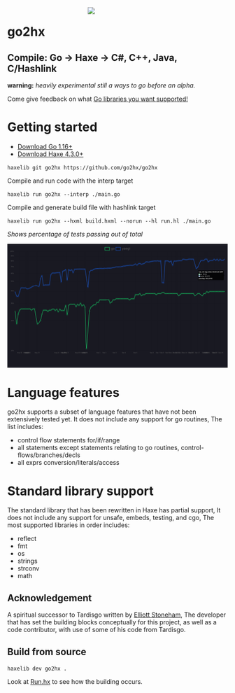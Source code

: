 <img src="logo.svg" width="320" align="right"/>

go2hx
==========
## Compile: Go -> Haxe -> C#, C++, Java, C/Hashlink

**warning:** *heavily experimental still a ways to go before an alpha.*

Come give feedback on what [Go libraries you want  supported!](https://github.com/go2hx/go2hx/issues/67)


# Getting started
* [Download Go 1.16+](https://golang.org/dl/)
* [Download Haxe 4.3.0+](https://haxe.org/download/)

```
haxelib git go2hx https://github.com/go2hx/go2hx
```

Compile and run code with the interp target
```
haxelib run go2hx --interp ./main.go
```
Compile and generate build file with hashlink target
```
haxelib run go2hx --hxml build.hxml --norun --hl run.hl ./main.go
```

*Shows percentage of tests passing out of total*

<a href="https://go2hx.github.io/test883"><img src="graph.png" align="center"/></p></a>

# Language features

go2hx supports a subset of language features that have not been extensively tested yet. It does not include any support for go routines, The list includes:

* control flow statements for/if/range
* all statements except statements relating to go routines, control-flows/branches/decls
* all exprs conversion/literals/access

# Standard library support

The standard library that has been rewritten in Haxe has partial support, It does not include any support for unsafe, embeds, testing, and cgo, The most supported libraries in order includes:

* reflect
* fmt
* os
* strings
* strconv
* math

## Acknowledgement

A spiritual successor to Tardisgo written by [Elliott Stoneham](https://github.com/elliott5), The developer that has set the building blocks conceptually for this project, as well as a code contributor, with use of some of his code from Tardisgo.

## Build from source

```
haxelib dev go2hx .
```

Look at [Run.hx](./Run.hx) to see how the building occurs.